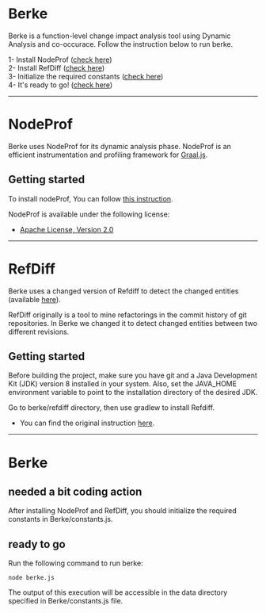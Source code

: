 # Berke
Berke is a function-level change impact analysis tool using Dynamic Analysis and co-occurace. Follow the instruction below to run berke.

1- Install NodeProf ([check here](#NodeProf)) \
2- Install RefDiff ([check here](#RefDiff))\
3- Initialize the required constants ([check here](#Berke))\
4- It's ready to go! ([check here](#Berke)) 

------------------------------------------------------------

# NodeProf 
Berke uses NodeProf for its dynamic analysis phase. NodeProf is an efficient instrumentation and profiling framework for [Graal.js](https://github.com/graalvm/graaljs).

## Getting started

To install nodeProf, You can follow [this instruction](https://github.com/Haiyang-Sun/nodeprof.js.git). 

NodeProf is available under the following license:

* [Apache License, Version 2.0](http://www.apache.org/licenses/LICENSE-2.0)

------------------------------------------------------------
# RefDiff 
Berke uses a changed version of Refdiff to detect the changed entities (available [here](https://github.com/sadjad-tavakoli/RefDiff.git)).

RefDiff originally is a tool to mine refactorings in the commit history of git repositories. In Berke we changed it to detect changed entities between two different revisions.

## Getting started

Before building the project, make sure you have git and a Java Development Kit (JDK) version 8 installed in your system. Also, set the JAVA_HOME environment variable to point to the installation directory of the desired JDK.

Go to berke/refdiff directory, then use gradlew to install Refdiff. 

* You can find the original instruction [here](https://github.com/aserg-ufmg/RefDiff).

------------------------------------------------------------
# Berke

## needed a bit coding action

After installing NodeProf and RefDiff, you should initialize the required constants in Berke/constants.js.

## ready to go

Run the following command to run berke:
```
node berke.js
```

The output of this execution will be accessible in the data directory specified in Berke/constants.js file. 


